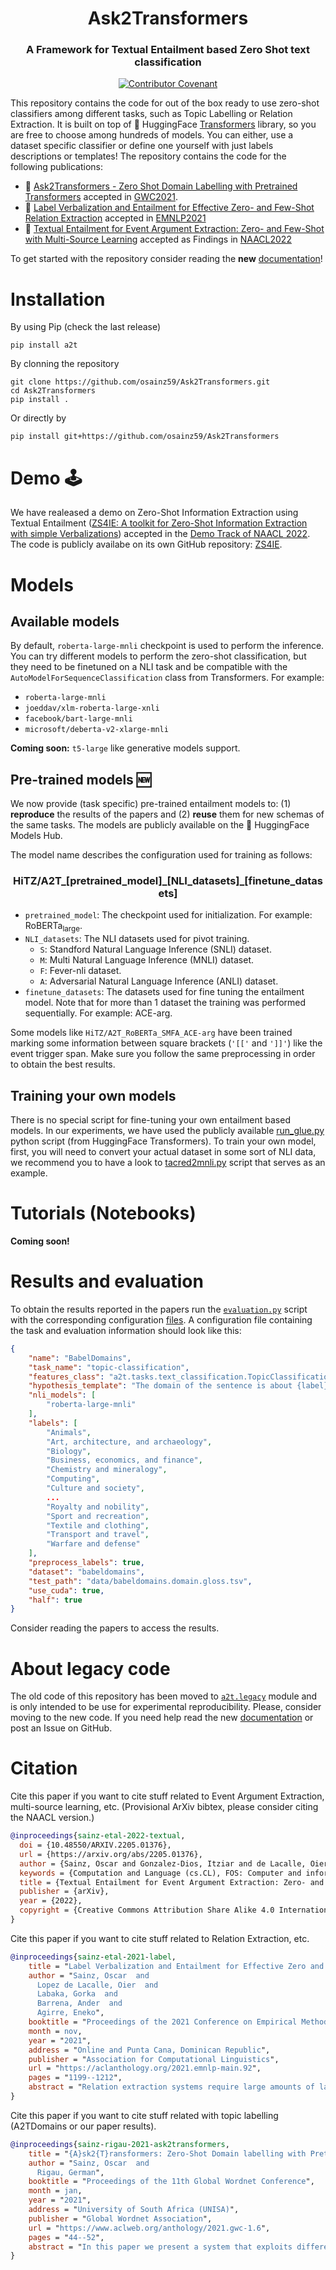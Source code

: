 <h1 align="center">Ask2Transformers</h1>
<h3 align="center">A Framework for Textual Entailment based Zero Shot text classification</h3>
<p align="center">
 <a href="https://paperswithcode.com/sota/domain-labelling-on-babeldomains?p=ask2transformers-zero-shot-domain-labelling">
  <img align="center" alt="Contributor Covenant" src="https://img.shields.io/endpoint.svg?url=https://paperswithcode.com/badge/ask2transformers-zero-shot-domain-labelling/domain-labelling-on-babeldomains">
 </a>
</p>

This repository contains the code for out of the box ready to use zero-shot classifiers among different tasks, such as Topic Labelling or Relation Extraction. It is built on top of 🤗 HuggingFace [Transformers](https://github.com/huggingface/transformers) library, so you are free to choose among hundreds of models. You can either, use a dataset specific classifier or define one yourself with just labels descriptions or templates! The repository contains the code for the following publications:

- 📄 [Ask2Transformers - Zero Shot Domain Labelling with Pretrained Transformers](https://aclanthology.org/2021.gwc-1.6/) accepted in [GWC2021](http://globalwordnet.org/global-wordnet-conferences-2/).
- 📄 [Label Verbalization and Entailment for Effective Zero- and Few-Shot Relation Extraction](https://aclanthology.org/2021.emnlp-main.92/) accepted in [EMNLP2021](https://2021.emnlp.org/)
- 📄 [Textual Entailment for Event Argument Extraction: Zero- and Few-Shot with Multi-Source Learning](https://arxiv.org/abs/2205.01376) accepted as Findings in [NAACL2022](https://2022.naacl.org/)

<!-- ### Supported (and benchmarked) tasks:
Follow the links to see some examples of how to use the library on each task.
- [Topic classification](./a2t/topic_classification/) evaluated on BabelDomains (Camacho-
Collados and Navigli, 2017)  dataset.
- [Relation classification](./a2t/relation_classification/) evaluated on TACRED (Zhang et al., 2017) dataset. -->

To get started with the repository consider reading the **new** [documentation](https://osainz59.github.io/Ask2Transformers)!


# Installation

By using Pip (check the last release)

```shell script
pip install a2t
```

By clonning the repository

```shell script
git clone https://github.com/osainz59/Ask2Transformers.git
cd Ask2Transformers
pip install .
```

Or directly by
```shell script
pip install git+https://github.com/osainz59/Ask2Transformers
```

<!-- [//]: <img src="./imgs/RE_NLI.svg" style="background-color: white; border-radius: 15px"> -->

# Demo 🕹️

We have realeased a demo on Zero-Shot Information Extraction using Textual Entailment ([ZS4IE: A toolkit for Zero-Shot Information Extraction with simple Verbalizations](https://arxiv.org/abs/2203.13602)) accepted in the [Demo Track of NAACL 2022](). The code is publicly availabe on its own GitHub repository: [ZS4IE](https://github.com/bbn-e/zs4ie).

# Models 
## Available models
By default, `roberta-large-mnli` checkpoint is used to perform the inference. You can try different models to perform the zero-shot classification, but they need to be finetuned on a NLI task and be compatible with the `AutoModelForSequenceClassification` class from Transformers. For example:

* `roberta-large-mnli`
* `joeddav/xlm-roberta-large-xnli`
* `facebook/bart-large-mnli`
* `microsoft/deberta-v2-xlarge-mnli` 

**Coming soon:** `t5-large` like generative models support.

## Pre-trained models 🆕

We now provide (task specific) pre-trained entailment models to: (1) **reproduce** the results of the papers and (2) **reuse** them for new schemas of the same tasks. The models are publicly available on the 🤗 HuggingFace Models Hub.

The model name describes the configuration used for training as follows:

<!-- $$\text{HiTZ/A2T\_[pretrained\_model]\_[NLI\_datasets]\_[finetune\_datasets]}$$ -->

<h3 align="center">HiTZ/A2T_[pretrained_model]_[NLI_datasets]_[finetune_datasets]</h3>


- `pretrained_model`: The checkpoint used for initialization. For example: RoBERTa<sub>large</sub>.
- `NLI_datasets`: The NLI datasets used for pivot training.
    - `S`: Standford Natural Language Inference (SNLI) dataset.
    - `M`: Multi Natural Language Inference (MNLI) dataset.
    - `F`: Fever-nli dataset.
    - `A`: Adversarial Natural Language Inference (ANLI) dataset.
- `finetune_datasets`: The datasets used for fine tuning the entailment model. Note that for more than 1 dataset the training was performed sequentially. For example: ACE-arg.

Some models like `HiTZ/A2T_RoBERTa_SMFA_ACE-arg` have been trained marking some information between square brackets (`'[['` and `']]'`) like the event trigger span. Make sure you follow the same preprocessing in order to obtain the best results.

## Training your own models
There is no special script for fine-tuning your own entailment based models. In our experiments, we have used the publicly available [run_glue.py](https://github.com/huggingface/transformers/blob/master/examples/pytorch/text-classification/run_glue.py) python script (from HuggingFace Transformers). To train your own model, first, you will need to convert your actual dataset in some sort of NLI data, we recommend you to have a look to [tacred2mnli.py](https://github.com/osainz59/Ask2Transformers/blob/master/scripts/tacred2mnli.py) script that serves as an example.

# Tutorials (Notebooks)

**Coming soon!**

# Results and evaluation

To obtain the results reported in the papers run the [`evaluation.py`](./a2t/evaluation.py) script with the corresponding configuration [files](./resources/predefined_configs/). A configuration file containing the task and evaluation information should look like this:

```json
{
    "name": "BabelDomains",
    "task_name": "topic-classification",
    "features_class": "a2t.tasks.text_classification.TopicClassificationFeatures",
    "hypothesis_template": "The domain of the sentence is about {label}.",
    "nli_models": [
        "roberta-large-mnli"
    ],
    "labels": [
        "Animals",
        "Art, architecture, and archaeology",
        "Biology",
        "Business, economics, and finance",
        "Chemistry and mineralogy",
        "Computing",
        "Culture and society",
        ...
        "Royalty and nobility",
        "Sport and recreation",
        "Textile and clothing",
        "Transport and travel",
        "Warfare and defense"
    ],
    "preprocess_labels": true,
    "dataset": "babeldomains",
    "test_path": "data/babeldomains.domain.gloss.tsv",
    "use_cuda": true,
    "half": true
}
```

Consider reading the papers to access the results.

# About legacy code

The old code of this repository has been moved to [`a2t.legacy`](./a2t/legacy/) module and is only intended to be use for experimental reproducibility. Please, consider moving to the new code. If you need help read the new [documentation](https://osainz59.github.io/Ask2Transformers) or post an Issue on GitHub.

# Citation
Cite this paper if you want to cite stuff related to Event Argument Extraction, multi-source learning, etc.
(Provisional ArXiv bibtex, please consider citing the NAACL version.)
```bibtex
@inproceedings{sainz-etal-2022-textual,
  doi = {10.48550/ARXIV.2205.01376},
  url = {https://arxiv.org/abs/2205.01376},
  author = {Sainz, Oscar and Gonzalez-Dios, Itziar and de Lacalle, Oier Lopez and Min, Bonan and Agirre, Eneko},
  keywords = {Computation and Language (cs.CL), FOS: Computer and information sciences, FOS: Computer and information sciences}, 
  title = {Textual Entailment for Event Argument Extraction: Zero- and Few-Shot with Multi-Source Learning},
  publisher = {arXiv},
  year = {2022},
  copyright = {Creative Commons Attribution Share Alike 4.0 International}
}

```

Cite this paper if you want to cite stuff related to Relation Extraction, etc.
```bibtex
@inproceedings{sainz-etal-2021-label,
    title = "Label Verbalization and Entailment for Effective Zero and Few-Shot Relation Extraction",
    author = "Sainz, Oscar  and
      Lopez de Lacalle, Oier  and
      Labaka, Gorka  and
      Barrena, Ander  and
      Agirre, Eneko",
    booktitle = "Proceedings of the 2021 Conference on Empirical Methods in Natural Language Processing",
    month = nov,
    year = "2021",
    address = "Online and Punta Cana, Dominican Republic",
    publisher = "Association for Computational Linguistics",
    url = "https://aclanthology.org/2021.emnlp-main.92",
    pages = "1199--1212",
    abstract = "Relation extraction systems require large amounts of labeled examples which are costly to annotate. In this work we reformulate relation extraction as an entailment task, with simple, hand-made, verbalizations of relations produced in less than 15 min per relation. The system relies on a pretrained textual entailment engine which is run as-is (no training examples, zero-shot) or further fine-tuned on labeled examples (few-shot or fully trained). In our experiments on TACRED we attain 63{\%} F1 zero-shot, 69{\%} with 16 examples per relation (17{\%} points better than the best supervised system on the same conditions), and only 4 points short to the state-of-the-art (which uses 20 times more training data). We also show that the performance can be improved significantly with larger entailment models, up to 12 points in zero-shot, allowing to report the best results to date on TACRED when fully trained. The analysis shows that our few-shot systems are specially effective when discriminating between relations, and that the performance difference in low data regimes comes mainly from identifying no-relation cases.",
}
``` 

Cite this paper if you want to cite stuff related with topic labelling (A2TDomains or our paper results).
```bibtex
@inproceedings{sainz-rigau-2021-ask2transformers,
    title = "{A}sk2{T}ransformers: Zero-Shot Domain labelling with Pretrained Language Models",
    author = "Sainz, Oscar  and
      Rigau, German",
    booktitle = "Proceedings of the 11th Global Wordnet Conference",
    month = jan,
    year = "2021",
    address = "University of South Africa (UNISA)",
    publisher = "Global Wordnet Association",
    url = "https://www.aclweb.org/anthology/2021.gwc-1.6",
    pages = "44--52",
    abstract = "In this paper we present a system that exploits different pre-trained Language Models for assigning domain labels to WordNet synsets without any kind of supervision. Furthermore, the system is not restricted to use a particular set of domain labels. We exploit the knowledge encoded within different off-the-shelf pre-trained Language Models and task formulations to infer the domain label of a particular WordNet definition. The proposed zero-shot system achieves a new state-of-the-art on the English dataset used in the evaluation.",
}
```
